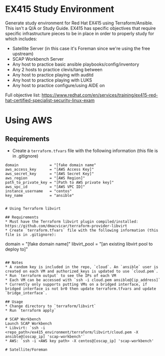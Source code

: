 # EX415 Study Environment
Generate study environment for Red Hat EX415 using Terraform/Ansible. This isn't a Q/A or Study Guide. EX415 has specific objectives that require specific infrastructure pieces to be in place in order to properly study for which includes:
* Satellite Server (in this case it's Foreman since we're using the free upstream)
* SCAP Workbench Server
* Any host to practice basic ansible playbooks/config/inventory
* Any 2 hosts to practice clevis/tang between
* Any host to practice playing with auditd
* Any host to practice playing with LUKS
* Any host to practice configure/using AIDE on

Full objective list: https://www.redhat.com/en/services/training/ex415-red-hat-certified-specialist-security-linux-exam

# Using AWS

## Requirements
* Create a `terraform.tfvars` file with the following information (this file is in .gitignore)   
```
domain              = "[fake domain name"
aws_access_key      = "[AWS Access Key]"
aws_secret_key      = "[AWS Secret Key]"
aws_region          = "[AWS Region]"
path_to_private_key = "[Path to AWS private key]"
aws_vpc_id          = "[AWS VPC ID]"
instance_username   = "centos"
key_name            = "ansible"


# Using Terraform libvirt

## Requirements
* Must have the Terraform libvirt plugin compiled/installed: https://github.com/dmacvicar/terraform-provider-libvirt
* Create `terraform.tfvars` file with the following information (this file is in .gitignore):
```
  domain              = "[fake domain name]"
  libvirt_pool        = "[an existing libvirt pool to deploy to]"
```

## Notes
* A random key is included in the repo, `cloud`. An `ansible` user is created on each VM and authorized_keys is updated to use `cloud.pem`.
* Run `terraform output` to see the IPs of each VM
* Each VM can be accessed with `ssh -i cloud.pem ansible@[ip_address]`
* Currently only supports putting VMs on a bridged interface, if bridged interface is not br0 then update terraform.tfvars and update `bridge_interface`.

## Usage
* Change directory to `terraform/libvirt`
* Run `terraform apply`

# SCAP Workbench
Launch SCAP Workbench 
* Libvirt: `ssh -i <repo_path>/ex415_environment/terraform/libvirt/cloud.pem -X ansible@[oscap_ip] 'scap-workbench'`
* AWS: `ssh -i <AWS key path> -X centos@[oscap_ip] 'scap-workbench'

# Satellite/Foreman
